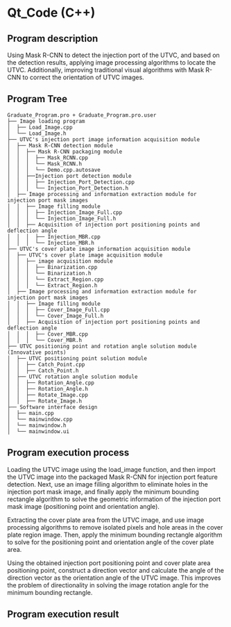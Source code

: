 # Qt_Code (C++)
## Program description
Using Mask R-CNN to detect the injection port of the UTVC, and based on the detection results, applying image processing algorithms to locate the UTVC. Additionally, improving traditional visual algorithms with Mask R-CNN to correct the orientation of UTVC images.
## Program Tree
  ```
  Graduate_Program.pro + Graduate_Program.pro.user
  ├── Image loading program
  │  ├── Load_Image.cpp
  │  └── Load_Image.h
  ├── UTVC's injection port image information acquisition module
  │  ├── Mask R-CNN detection module
  │  │  ├── Mask R-CNN packaging module 
  │  │  │  ├── Mask_RCNN.cpp
  │  │  │  └── Mask_RCNN.h
  │  │  │  └── Demo.cpp.autosave
  │  │  ├──Injection port detection module 
  │  │  │  ├── Injection_Port_Detection.cpp
  │  │  │  └── Injection_Port_Detection.h
  │  ├── Image processing and information extraction module for injection port mask images
  │  │  ├── Image filling module
  │  │  │  ├── Injection_Image_Full.cpp
  │  │  │  └── Injection_Image_Full.h
  │  │  ├── Acquisition of injection port positioning points and deflection angle 
  │  │  │  ├── Injection_MBR.cpp
  │  │  │  └── Injection_MBR.h
  ├── UTVC's cover plate image information acquisition module
  │  ├── UTVC's cover plate image acquisition module
  │  │  ├── image acquisition module
  │  │  │  ├── Binarization.cpp
  │  │  │  └── Binarization.h
  │  │  │  └── Extract_Region.cpp
  │  │  │  └── Extract_Region.h
  │  ├── Image processing and information extraction module for injection port mask images
  │  │  ├── Image filling module
  │  │  │  ├── Cover_Image_Full.cpp
  │  │  │  └── Cover_Image_Full.h
  │  │  ├── Acquisition of injection port positioning points and deflection angle 
  │  │  │  ├── Cover_MBR.cpp
  │  │  │  └── Cover_MBR.h
  ├── UTVC positioning point and rotation angle solution module (Innovative points)
  │  ├── UTVC positioning point solution module
  │  │  ├── Catch_Point.cpp
  │  │  ├── Catch_Point.h
  │  ├── UTVC rotation angle solution module
  │  │  ├── Rotation_Angle.cpp
  │  │  ├── Rotation_Angle.h
  │  │  ├── Rotate_Image.cpp
  │  │  ├── Rotate_Image.h
  ├── Software interface design
  │  ├── main.cpp
  │  └── mainwindow.cpp
  │  └── mainwindow.h
  │  └── mainwindow.ui
```
## Program execution process
Loading the UTVC image using the load_image function, and then import the UTVC image into the packaged Mask R-CNN for injection port feature detection. Next, use an image filling algorithm to eliminate holes in the injection port mask image, and finally apply the minimum bounding rectangle algorithm to solve the geometric information of the injection port mask image (positioning point and orientation angle).

Extracting the cover plate area from the UTVC image, and use image processing algorithms to remove isolated pixels and hole areas in the cover plate region image. Then, apply the minimum bounding rectangle algorithm to solve for the positioning point and orientation angle of the cover plate area.

Using the obtained injection port positioning point and cover plate area positioning point, construct a direction vector and calculate the angle of the direction vector as the orientation angle of the UTVC image. This improves the problem of directionality in solving the image rotation angle for the minimum bounding rectangle.
## Program execution result
